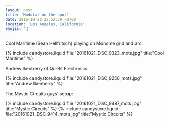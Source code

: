 ```yaml
---
layout: post
title: 'Modular on the spot'
date: 2016-10-20 22:52:39 -0700
location: 'Los Angeles, California'
emojis: '🎹'
---
```


Cool Maritime (Sean Hellfritsch) playing on Monome grid and arc:

{% include candystore.liquid file:"20161021_DSC_9323_mots.jpg" title:"Cool Maritime" %}

Andrew Ikenberry of Qu-Bit Electronics:

{% include candystore.liquid file:"20161021_DSC_9250_mots.jpg" title:"Andrew Ikenberry" %}

The Mystic Circuits guys' setup:

{% include candystore.liquid file:"20161021_DSC_9487_mots.jpg" title:"Mystic Circuits" %}
{% include candystore.liquid file:"20161021_DSC_9414_mots.jpg" title:"Mystic Circuits" %}
